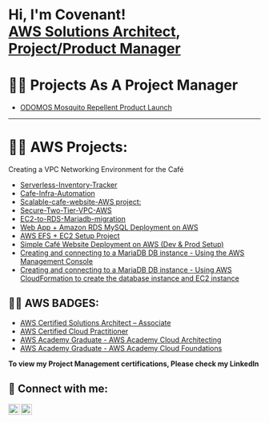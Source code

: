<h1>Hi, I'm Covenant! <br/><a href="https://github.com/CovenantUrch">AWS Solutions Architect</a>, <a href="http://www.linkedin.com/in/covenantonwukwe">Project/Product Manager</a>

<h1>👨‍💻 Projects As A Project Manager</h1>

- [ODOMOS Mosquito Repellent Product Launch](https://github.com/CovenantUrch/Odomos-Project)

---

<h1>👨‍💻 AWS Projects:</h1>Creating a VPC Networking Environment for the Café

- [Serverless-Inventory-Tracker](https://github.com/CovenantUrch/Serverless-Inventory-Tracker)
- [Cafe-Infra-Automation](https://github.com/CovenantUrch/Automating-Infrastructure-Deployment)
- [Scalable-cafe-website-AWS project:](https://github.com/CovenantUrch/Scalable-Cafe-Website-AWS)
- [Secure-Two-Tier-VPC-AWS](https://github.com/CovenantUrch/Secure-Two-Tier-VPC-AWS)
- [EC2-to-RDS-Mariadb-migration](https://github.com/CovenantUrch/ec2-to-rds-mariadb-migration)
- [ Web App + Amazon RDS MySQL Deployment on AWS](https://github.com/CovenantUrch/RDS-mysql-webapp-on-aws)
- [AWS EFS + EC2 Setup Project](https://github.com/CovenantUrch/aws-efs-ec2-setup)
- [Simple Café Website Deployment on AWS (Dev & Prod Setup)](https://github.com/CovenantUrch/aws-cafe-ordering-app)
- [Creating and connecting to a MariaDB DB instance - Using the AWS Management Console](https://github.com/CovenantUrch/AWS---Mariadb)
- [Creating and connecting to a MariaDB DB instance - Using AWS CloudFormation to create the database instance and EC2 instance](https://github.com/CovenantUrch/MariaDB2)

<h2>👨‍💻 AWS BADGES:</h2>

- [AWS Certified Solutions Architect – Associate](https://www.credly.com/badges/ef571c9f-5984-4258-b92e-e55145c492fb/public_url)
- [AWS Certified Cloud Practitioner](https://www.credly.com/badges/822681e1-f959-44a8-bee7-eeaa59820abe/public_url)
- [AWS Academy Graduate - AWS Academy Cloud Architecting](https://www.credly.com/badges/8b2d0c86-d169-4739-9a7a-eec8f1e9baa9/public_url)
- [AWS Academy Graduate - AWS Academy Cloud Foundations](https://www.credly.com/badges/1af25aa1-686e-4318-9331-4de9835c4f28/public_url)

**To view my Project Management certifications, Please check my Linkedln**


<h2> 🤳 Connect with me:</h2>

[<img align="left" alt="CovenantUche | Twitter" width="22px" src="https://cdn.jsdelivr.net/npm/simple-icons@v3/icons/twitter.svg" />][twitter]
[<img align="left" alt="CovenantUche | LinkedIn" width="22px" src="https://cdn.jsdelivr.net/npm/simple-icons@v3/icons/linkedin.svg" />][linkedin]

[twitter]: https://x.com/covenant_uche?t=whlHoLzGh2wgoTs0SdGXhQ&s=09
[linkedin]: http://www.linkedin.com/in/covenantonwukwe
